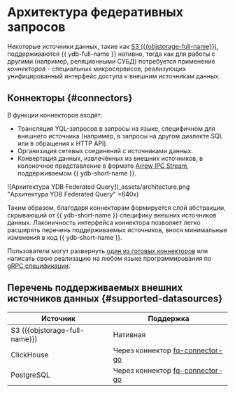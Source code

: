 # Aрхитектура федеративных запросов

Некоторые источники данных, такие как [S3 ({{objstorage-full-name}})](s3), поддерживаются {{ ydb-full-name }} нативно, тогда как для работы с другими (например, реляционными СУБД) потребуется применение _коннекторов_ - специальных микросервисов, реализующих унифицированный интерфейс доступа к внешним источникам данных. 

## Коннекторы {#connectors}

В функции коннекторов входят:

* Трансляция YQL-запросов в запросы на языке, специфичном для внешнего источника (например, в запросы на другом диалекте SQL или в обращения к HTTP API).
* Организация сетевых соединений с источниками данных.
* Конвертация данных, извлечённых из внешних источников, в колоночное представление в формате [Arrow IPC Stream](https://arrow.apache.org/docs/python/ipc.html#writing-and-reading-streams), поддерживаемом {{ ydb-short-name }}.

![Архитектура YDB Federated Query](_assets/architecture.png "Архитектура YDB Federated Query" =640x)

Таким образом, благодаря коннекторам формируется слой абстракции, скрывающий от {{ ydb-short-name }} специфику внешних источников данных. Лаконичность интерфейса коннектора позволяет легко расширять перечень поддерживаемых источников, внося минимальные изменения в код {{ ydb-short-name }}.

Пользователи могут развернуть [один из готовых коннекторов](../../deploy/manual/connector.md) или написать свою реализацию на любом языке программирования по [gRPC спецификации](https://github.com/ydb-platform/ydb/tree/main/ydb/library/yql/providers/generic/connector/api).

## Перечень поддерживаемых внешних источников данных {#supported-datasources}

| Источник | Поддержка |
| -------- | --------- |
| S3 ({{objstorage-full-name}}) | Нативная |
| ClickHouse | Через коннектор [fq-connector-go](../../deploy/manual/connector.md#fq-connector-go) |
| PostgreSQL | Через коннектор [fq-connector-go](../../deploy/manual/connector.md#fq-connector-go) |
